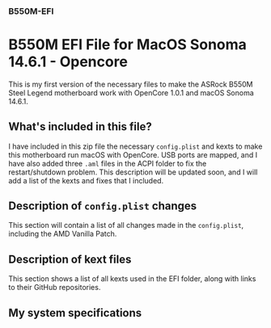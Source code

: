 ### B550M-EFI

# B550M EFI File for MacOS Sonoma 14.6.1 - Opencore

This is my first version of the necessary files to make the ASRock B550M Steel Legend motherboard work with OpenCore 1.0.1 and macOS Sonoma 14.6.1.

## What's included in this file?

I have included in this zip file the necessary `config.plist` and kexts to make this motherboard run macOS with OpenCore. USB ports are mapped, and I have also added three `.aml` files in the ACPI folder to fix the restart/shutdown problem.
This description will be updated soon, and I will add a list of the kexts and fixes that I included.

## Description of `config.plist` changes

This section will contain a list of all changes made in the `config.plist`, including the AMD Vanilla Patch.

## Description of kext files

This section shows a list of all kexts used in the EFI folder, along with links to their GitHub repositories.

## My system specifications

